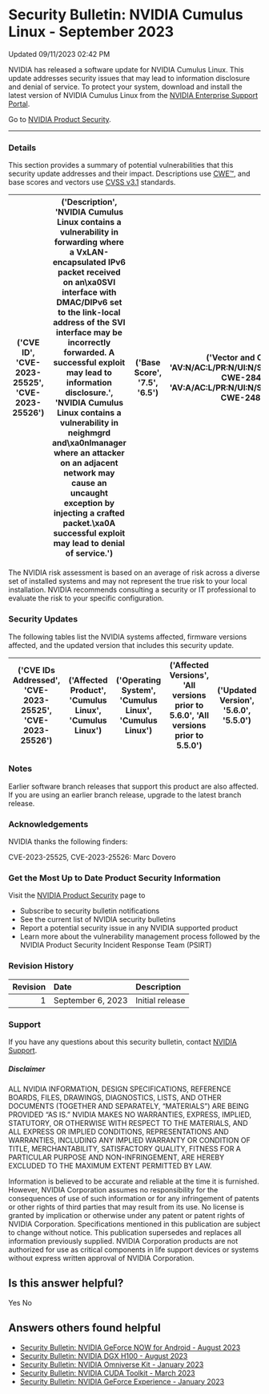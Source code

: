 

Security Bulletin: NVIDIA Cumulus Linux - September 2023
========================================================




 Updated 09/11/2023 02:42 PM




NVIDIA has released a software update for NVIDIA Cumulus Linux. This update addresses security issues that may lead to information disclosure and denial of service. To protect your system, download and install the latest version of NVIDIA Cumulus Linux from the [NVIDIA Enterprise Support Portal](https://enterprise-support.nvidia.com/s/).



Go to [NVIDIA Product Security](https://www.nvidia.com/security/).








---




### 


### Details


This section provides a summary of potential vulnerabilities that this security update addresses and their impact. Descriptions use [CWE™](https://cwe.mitre.org/), and base scores and vectors use [CVSS v3.1](https://www.first.org/cvss/specification-document) standards.




| ('CVE ID', 'CVE-2023-25525', 'CVE-2023-25526') | ('Description', 'NVIDIA Cumulus Linux contains a vulnerability in forwarding where a VxLAN-encapsulated IPv6 packet received on an\xa0SVI interface with DMAC/DIPv6 set to the link-local address of the SVI interface may be incorrectly forwarded. A successful exploit may lead to information disclosure.', 'NVIDIA Cumulus Linux contains a vulnerability in neighmgrd and\xa0nlmanager where an attacker on an adjacent network may cause an uncaught exception by injecting a crafted packet.\xa0A successful exploit may lead to denial of service.') | ('Base Score', '7.5', '6.5') | ('Vector and CWE', 'AV:N/AC:L/PR:N/UI:N/S:U/C:H/I:N/A:N CWE-284', 'AV:A/AC:L/PR:N/UI:N/S:U/C:N/I:N/A:H CWE-248') |
|--------------------------------------------------|-----------------------------------------------------------------------------------------------------------------------------------------------------------------------------------------------------------------------------------------------------------------------------------------------------------------------------------------------------------------------------------------------------------------------------------------------------------------------------------------------------------------------------------------------------------------|--------------------------------|--------------------------------------------------------------------------------------------------------------------|


The NVIDIA risk assessment is based on an average of risk across a diverse set of installed systems and may not represent the true risk to your local installation. NVIDIA recommends consulting a security or IT professional to evaluate the risk to your specific configuration.


### Security Updates


The following tables list the NVIDIA systems affected, firmware versions affected, and the updated version that includes this security update.





| ('CVE IDs Addressed', 'CVE-2023-25525', 'CVE-2023-25526') | ('Affected Product', 'Cumulus Linux', 'Cumulus Linux') | ('Operating System', 'Cumulus Linux', 'Cumulus Linux') | ('Affected Versions', 'All versions prior to 5.6.0', 'All versions prior to 5.5.0') | ('Updated Version', '5.6.0', '5.5.0') |
|-------------------------------------------------------------|----------------------------------------------------------|----------------------------------------------------------|---------------------------------------------------------------------------------------|-----------------------------------------|

### Notes


Earlier software branch releases that support this product are also affected. If you are using an earlier branch release, upgrade to the latest branch release.


### 


### Acknowledgements


NVIDIA thanks the following finders:


CVE-2023-25525, CVE-2023-25526: Marc Dovero



### 


### Get the Most Up to Date Product Security Information


Visit the [NVIDIA Product Security](https://www.nvidia.com/security) page to


* Subscribe to security bulletin notifications
* See the current list of NVIDIA security bulletins
* Report a potential security issue in any NVIDIA supported product
* Learn more about the vulnerability management process followed by the NVIDIA Product Security Incident Response Team (PSIRT)


### 


### Revision History


| Revision | Date | Description |
|-----------:|:------------------|:----------------|
| 1 | September 6, 2023 | Initial release |
### Support


If you have any questions about this security bulletin, contact [NVIDIA Support](https://www.nvidia.com/object/support.html).


##### Disclaimer


ALL NVIDIA INFORMATION, DESIGN SPECIFICATIONS, REFERENCE BOARDS, FILES, DRAWINGS, DIAGNOSTICS, LISTS, AND OTHER DOCUMENTS (TOGETHER AND SEPARATELY, “MATERIALS”) ARE BEING PROVIDED “AS IS.” NVIDIA MAKES NO WARRANTIES, EXPRESS, IMPLIED, STATUTORY, OR OTHERWISE WITH RESPECT TO THE MATERIALS, AND ALL EXPRESS OR IMPLIED CONDITIONS, REPRESENTATIONS AND WARRANTIES, INCLUDING ANY IMPLIED WARRANTY OR CONDITION OF TITLE, MERCHANTABILITY, SATISFACTORY QUALITY, FITNESS FOR A PARTICULAR PURPOSE AND NON-INFRINGEMENT, ARE HEREBY EXCLUDED TO THE MAXIMUM EXTENT PERMITTED BY LAW.


Information is believed to be accurate and reliable at the time it is furnished. However, NVIDIA Corporation assumes no responsibility for the consequences of use of such information or for any infringement of patents or other rights of third parties that may result from its use. No license is granted by implication or otherwise under any patent or patent rights of NVIDIA Corporation. Specifications mentioned in this publication are subject to change without notice. This publication supersedes and replaces all information previously supplied. NVIDIA Corporation products are not authorized for use as critical components in life support devices or systems without express written approval of NVIDIA Corporation.












Is this answer helpful?
-----------------------



Yes
No







Answers others found helpful
----------------------------


* [Security Bulletin: NVIDIA GeForce NOW for Android - August 2023](/app/answers/detail/a_id/5476/related/1)
* [Security Bulletin: NVIDIA DGX H100 - August 2023](/app/answers/detail/a_id/5473/related/1)
* [Security Bulletin: NVIDIA Omniverse Kit - January 2023](/app/answers/detail/a_id/5418/related/1)
* [Security Bulletin: NVIDIA CUDA Toolkit - March 2023](/app/answers/detail/a_id/5446/related/1)
* [Security Bulletin: NVIDIA GeForce Experience - January 2023](/app/answers/detail/a_id/5384/related/1)








